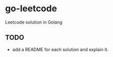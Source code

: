 # go-leetcode
Leetcode solution in Golang

## TODO

* add a README for each solution and explain it.
